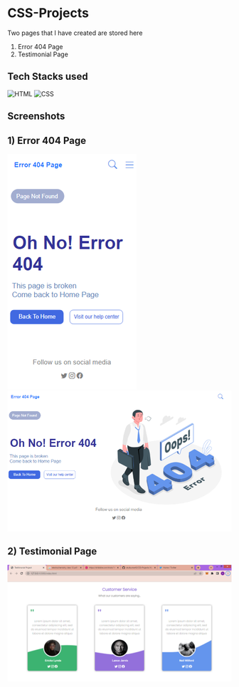# CSS-Projects

Two pages that I have created are stored here 

1) Error 404 Page
2) Testimonial Page

## Tech Stacks used 

![HTML](https://img.shields.io/badge/html5%20-%23E34F26.svg?&style=for-the-badge&logo=html5&logoColor=white)
![CSS](https://img.shields.io/badge/css3%20-%231572B6.svg?&style=for-the-badge&logo=css3&logoColor=white)

## Screenshots

## 1) Error 404 Page

<img src="Screenshot (34).png" />
<img src="Screenshot (36).png" />

## 2) Testimonial Page

<img src="Screenshot (33).png" />
